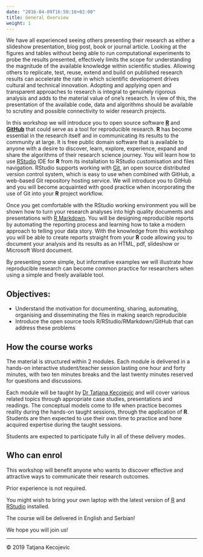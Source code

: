 ```yaml
---
date: "2016-04-09T16:50:16+02:00"
title: General Overview
weight: 1
---
```


We have all experienced seeing others presenting their research as either a slideshow presentation, blog post, book or journal article. Looking at the figures and tables without being able to run computational experiments to probe the results presented, effectively limits the scope for understanding the magnitude of the available knowledge within scientific studies. Allowing others to replicate, test, reuse, extend and build on published research results can accelerate the rate in which scientific development drives cultural and technical innovation.  Adopting and applying open and transparent approaches to research is integral to genuinely rigorous analysis and adds to the material value of one’s research. In view of this, the presentation of the available code, data and algorithms should be available to scrutiny and possible connectivity to wider research projects.

In this workshop we will introduce you to open source software  [**R**](https://www.r-project.org) and [**GitHub**](https://github.com) that could serve as a tool for reproducible research. **R** has become essential in the research itself and in communicating its results to the community at large. It is free public domain software that is available to anyone with a desire to discover, learn, explore, experience, expand and share the algorithms of their research science journey. You will learn how to use [RStudio](https://rstudio.com) IDE for **R** from its installation to RStudio customisation and files navigation. RStudio supports working with [Git](https://git-scm.com), an open source distributed version control system, which is easy to use when combined with GitHub, a web-based Git repository hosting service. We will introduce you to GitHub and you will become acquainted with good practice when incorporating the use of Git into your **R** project workflow. 

Once you get comfortable with the RStudio working environment you will be shown how to turn your research analyses into high quality documents and presentations with [R Markdown](https://rmarkdown.rstudio.com). You will be designing reproducible reports by automating the reporting process and learning how to take a modern approach to telling your data story. With the knowledge from this workshop you will be able to create reports straight from your **R** code allowing you to document your analysis and its results as an HTML, pdf, slideshow or Microsoft Word document.

By presenting some simple, but informative examples we will illustrate how reproducible research can become common practice for researchers when using a simple and freely available tool.

## Objectives:

-	Understand the motivation for documenting, sharing, automating, organising and disseminating the files in making search reproducible
-	Introduce the open source tools R/RStudio/RMarkdown/GitHub that can address these problems


## How the course works

The material is structured within 2 modules. Each module is delivered in a hands-on interactive student/teacher session lasting one hour and forty minutes, with two ten minutes breaks and the last twenty minutes reserved for questions and discussions.

Each module will be taught by [Dr Tatjana Kecojevic](tanjakec.github.io) and will cover various related topics through appropriate case studies, presentations and readings. The conceptual models come to life when practice becomes reality during the hands-on taught sessions, through the application of **R**. Students are then expected to use their own time to practice and hone acquired expertise during the taught sessions.

Students are expected to participate fully in all of these delivery modes.

## Who can enrol

This workshop will benefit anyone who wants to discover effective and attractive ways to communicate their research outcomes.

Prior experience is not required.

You might wish to bring your own laptop with the latest version of [R](https://cran.r-project.org) and [RStudio](https://rstudio.com/products/rstudio/download/) installed.
 
The course will be delivered in English and Serbian!

We hope you will join us!


-----------------------------
© 2019 Tatjana Kecojevic
